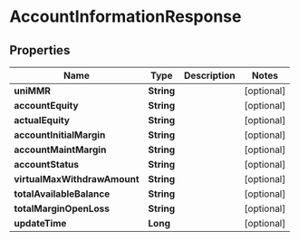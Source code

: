 

# AccountInformationResponse


## Properties

| Name | Type | Description | Notes |
|------------ | ------------- | ------------- | -------------|
|**uniMMR** | **String** |  |  [optional] |
|**accountEquity** | **String** |  |  [optional] |
|**actualEquity** | **String** |  |  [optional] |
|**accountInitialMargin** | **String** |  |  [optional] |
|**accountMaintMargin** | **String** |  |  [optional] |
|**accountStatus** | **String** |  |  [optional] |
|**virtualMaxWithdrawAmount** | **String** |  |  [optional] |
|**totalAvailableBalance** | **String** |  |  [optional] |
|**totalMarginOpenLoss** | **String** |  |  [optional] |
|**updateTime** | **Long** |  |  [optional] |



